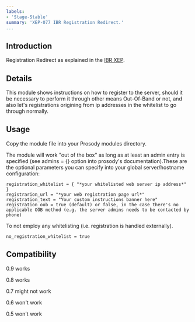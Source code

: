```yaml
---
labels:
- 'Stage-Stable'
summary: 'XEP-077 IBR Registration Redirect.'
...
```


Introduction
------------

Registration Redirect as explained in the [IBR
XEP](http://xmpp.org/extensions/xep-0077.html#redirect).

Details
-------

This module shows instructions on how to register to the server, should
it be necessary to perform it through other means Out-Of-Band or not,
and also let's registrations origining from ip addresses in the
whitelist to go through normally.

Usage
-----

Copy the module file into your Prosody modules directory.

The module will work "out of the box" as long as at least an admin entry
is specified (see admins = {} option into prosody's documentation).These
are the optional parameters you can specify into your global
server/hostname configuration:

    registration_whitelist = { "*your whitelisted web server ip address*" }
    registrarion_url = "*your web registration page url*"
    registration_text = "Your custom instructions banner here"
    registration_oob = true (default) or false, in the case there's no applicable OOB method (e.g. the server admins needs to be contacted by phone)

To not employ any whitelisting (i.e. registration is handled
externally).

    no_registration_whitelist = true

Compatibility
-------------

0.9 works

0.8 works

0.7 might not work

0.6 won't work

0.5 won't work
